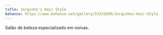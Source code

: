 ```yaml
---
title: Jorginho's Hair Style
behance: https://www.behance.net/gallery/57231899/Jorginhos-Hair-Style
---
```


Salão de beleza especializado em noivas.